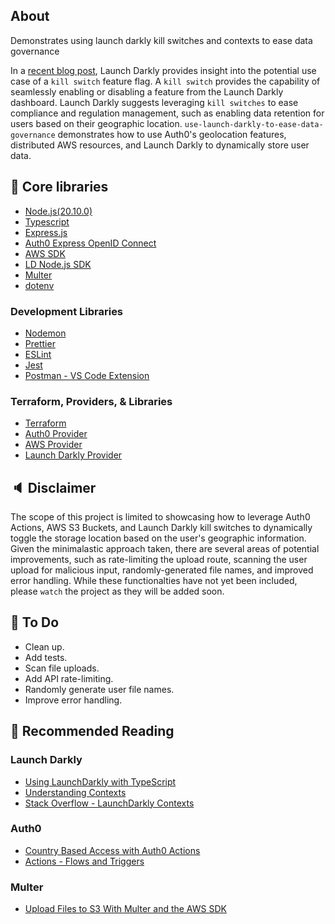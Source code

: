 ## About
Demonstrates using launch darkly kill switches and contexts to ease data governance

In a [recent blog post](https://launchdarkly.com/blog/what-is-a-kill-switch-software-development/), Launch Darkly provides insight into the potential use case of a `kill switch` feature flag. A `kill switch` provides the capability of seamlessly enabling or disabling a feature from the Launch Darkly dashboard. Launch Darkly suggests leveraging `kill switches` to ease compliance and regulation management, such as enabling data retention for users based on their geographic location. `use-launch-darkly-to-ease-data-governance` demonstrates how to use Auth0's geolocation features, distributed AWS resources, and Launch Darkly to dynamically store user data.

## 🔧 Core libraries
- [Node.js(20.10.0)](https://nodejs.org/en)
- [Typescript](https://www.typescriptlang.org/)
- [Express.js](https://expressjs.com/)
- [Auth0 Express OpenID Connect](https://github.com/auth0/express-openid-connect)
- [AWS SDK](https://docs.aws.amazon.com/AWSJavaScriptSDK/v3/latest/)
- [LD Node.js SDK](https://docs.launchdarkly.com/sdk/server-side/node-js)
- [Multer](https://github.com/expressjs/multer)
- [dotenv](https://www.npmjs.com/package/dotenv)

### Development Libraries
- [Nodemon](https://nodemon.io/)
- [Prettier](https://prettier.io/)
- [ESLint](https://eslint.org/)
- [Jest](https://jestjs.io/)
- [Postman - VS Code Extension](https://marketplace.visualstudio.com/items?itemName=Postman.postman-for-vscode)

### Terraform, Providers, & Libraries
- [Terraform](https://developer.hashicorp.com/terraform/install)
- [Auth0 Provider](https://registry.terraform.io/providers/auth0/auth0/latest/docs)
- [AWS Provider](https://registry.terraform.io/providers/hashicorp/aws/latest/docs)
- [Launch Darkly Provider](https://registry.terraform.io/providers/launchdarkly/launchdarkly/latest/docs)

## 🔈 Disclaimer
The scope of this project is limited to showcasing how to leverage Auth0 Actions, AWS S3 Buckets, and Launch Darkly kill switches to dynamically toggle the storage location based on the user's geographic information. Given the minimalastic approach taken, there are several areas of potential improvements, such as rate-limiting the upload route, scanning the user upload for malicious input, randomly-generated file names, and improved error handling. While these functionalties have not yet been included, please `watch` the project as they will be added soon.

## 🚧 To Do
- Clean up.
- Add tests.
- Scan file uploads.
- Add API rate-limiting.
- Randomly generate user file names.
- Improve error handling. 

## 📘 Recommended Reading

### Launch Darkly
- [Using LaunchDarkly with TypeScript](https://launchdarkly.com/blog/using-launchdarkly-with-typescript/)
- [Understanding Contexts](https://docs.launchdarkly.com/home/contexts)
- [Stack Overflow - LaunchDarkly Contexts](https://stackoverflow.com/questions/71173548/how-are-users-identified-in-launchdarkly)

### Auth0
- [Country Based Access with Auth0 Actions](https://auth0.com/blog/country-based-access-with-auth0-actions/)
- [Actions - Flows and Triggers](https://auth0.com/docs/customize/actions/flows-and-triggers/login-flow/event-object)

### Multer
- [Upload Files to S3 With Multer and the AWS SDK](https://abbaslanbay.medium.com/uploading-files-to-aws-s3-with-multer-and-the-node-js-aws-sdk-7cad8dc87fc2)
